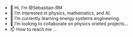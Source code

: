 - 👋 Hi, I’m @Sebastian-RM
- 👀 I’m interested in physics, mathematics, and AI.
- 🌱 I’m currently learning energy systems engineering.
- 💞️ I’m looking to collaborate on physics orieted projects...
- 📫 How to reach me ...

<!---
Sebastian-RM/Sebastian-RM is a ✨ special ✨ repository because its `README.md` (this file) appears on your GitHub profile.
You can click the Preview link to take a look at your changes.
--->
